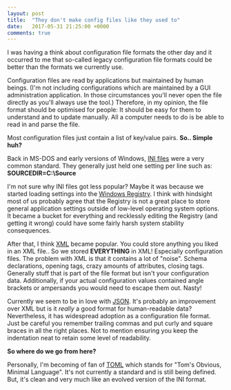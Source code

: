 ```yaml
---
layout: post
title:  "They don't make config files like they used to"
date:   2017-05-31 21:25:00 +0000
comments: true
---
```


I was having a think about configuration file formats the other day and it occurred to me that so-called legacy configuration file formats could be better than
the formats we currently use.

Configuration files are read by applications but maintained by human beings. (I'm not including configurations which are maintained by a GUI administration
application. In those circumstances you'll never open the file directly as you'll always use the tool.) Therefore, in my opinion, the file format should be
optimised for people: It should be easy for them to understand and to update manually. All a computer needs to do is be able to read in and parse the file.

Most configuration files just contain a list of key/value pairs. **So.. Simple huh?**

Back in MS-DOS and early versions of Windows, [INI files](https://en.wikipedia.org/wiki/INI_file) were a very common standard. They generally just held one
setting per line such as: **SOURCEDIR=C:\Source**

I'm not sure why INI files got less popular? Maybe it was because we started loading settings into the [Windows Registry](https://en.wikipedia.org/wiki/Windows_Registry).
I think with hindsight most of us probably agree that the Registry is not a great place to store general application settings outside of low-level operating system
options. It became a bucket for everything and recklessly editing the Registry (and getting it wrong) could have some fairly harsh system stability consequences.

After that, I think [XML](https://en.wikipedia.org/wiki/XML) became popular. You could store anything you liked in an XML file.. So we stored **EVERYTHING** in XML!
Especially configuration files. The problem with XML is that it contains a lot of "noise". Schema declarations, opening tags, crazy amounts of attributes, closing tags.
Generally stuff that is part of the file format but isn't your configuration data. Additionally, if your actual configuration values contained angle brackets or ampersands
you would need to escape them out. Nasty!

Currently we seem to be in love with [JSON](https://en.wikipedia.org/wiki/JSON). It's probably an improvement over XML but is it *really* a good format for
human-readable data? Nevertheless, it has widespread adoption as a configuration file format. Just be careful you remember trailing commas and put curly and square
braces in all the right places. Not to mention ensuring you keep the indentation neat to retain some level of readability.

**So where do we go from here?**

Personally, I'm becoming of fan of [TOML](https://en.wikipedia.org/wiki/TOML) which stands for "Tom's Obvious, Minimal Language". It's not currently a standard
and is still being defined. But, it's clean and very much like an evolved version of the INI format.
